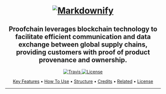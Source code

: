 <h1 align="center">
  <br>
  <a href="proofchain.alexcambose.ro"><img src="https://i.imgur.com/Rsdo4OA.png" alt="Markdownify"></a>
</h1>
<h2 align="center" width="300">Proofchain leverages blockchain technology to facilitate efficient communication and data exchange between global supply chains, providing customers with proof of product provenance and ownership.</h2>

<p align="center">
  <a href="https://www.travis-ci.com/alexcambose/proofchain">
    <img src="https://www.travis-ci.com/alexcambose/proofchain.svg?branch=master"
         alt="Travis">
  </a>
  <a href="https://lbesson.mit-license.org">
    <img src="https://img.shields.io/badge/License-MIT-blue.svg"
         alt="License">
  </a>
</p>

<p align="center">
  <a href="#key-features">Key Features</a> •
  <a href="#how-to-use">How To Use</a> •
  <a href="#download">Structure</a> •
  <a href="#credits">Credits</a> •
  <a href="#related">Related</a> •
  <a href="#license">License</a>
</p>

---
